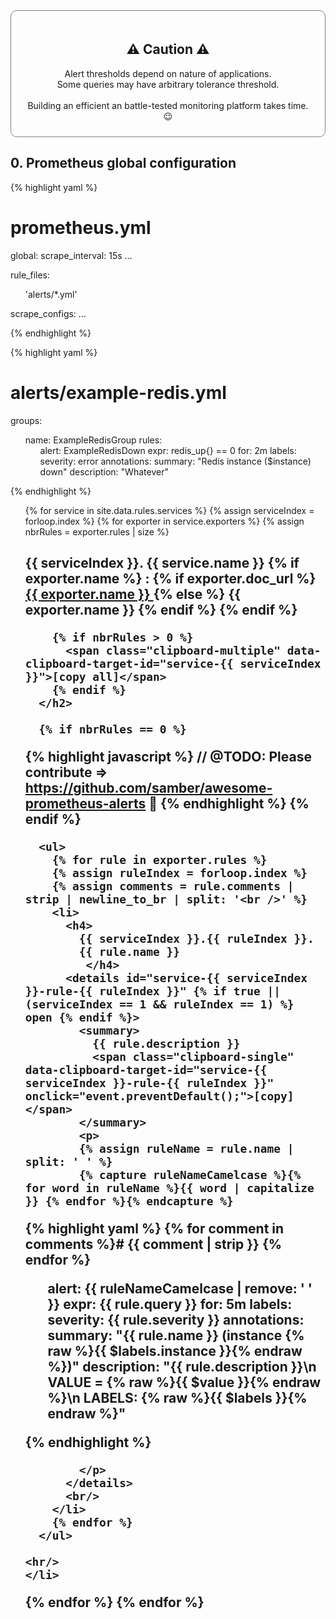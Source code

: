 <style>
  ul {
    list-style: none;
  }
</style>

<div style="padding: 20px 20px 10px 20px; border: solid grey 1px; border-radius: 10px;">
  <h2 style="text-align:center;">⚠️ Caution ⚠️</h2>

  <p style="text-align:center;">
    Alert thresholds depend on nature of applications.
    <br>
    Some queries may have arbitrary tolerance threshold.
    <br><br>
    Building an efficient an battle-tested monitoring platform takes time. 😉
  </p>
</div>

<h2>0. Prometheus global configuration</h2>

{% highlight yaml %}
# prometheus.yml

global:
  scrape_interval:     15s
  ...

rule_files:
  - 'alerts/*.yml'

scrape_configs:
  ...

{% endhighlight %}

{% highlight yaml %}
# alerts/example-redis.yml

groups:

- name: ExampleRedisGroup
  rules:
  - alert: ExampleRedisDown
    expr: redis_up{} == 0
    for: 2m
    labels:
      severity: error
    annotations:
      summary: "Redis instance ($instance) down"
      description: "Whatever"

{% endhighlight %}

<ul>
  {% for service in site.data.rules.services %}
  {% assign serviceIndex = forloop.index %}
    {% for exporter in service.exporters %}
    {% assign nbrRules = exporter.rules | size %}
    <li>
      <h2 id="{{ service.name | replace: " ", "-" | downcase }}">
        {{ serviceIndex }}.
        {{ service.name }}
        {% if exporter.name %}
        :
        {% if exporter.doc_url %}
        <a href="{{ exporter.doc_url }}">
          {{ exporter.name }}
        </a>
        {% else %}
        {{ exporter.name }}
        {% endif %}
        {% endif %}

        {% if nbrRules > 0 %}
          <span class="clipboard-multiple" data-clipboard-target-id="service-{{ serviceIndex }}">[copy all]</span>
        {% endif %}
      </h2>

      {% if nbrRules == 0 %}
{% highlight javascript %}
// @TODO: Please contribute => https://github.com/samber/awesome-prometheus-alerts 👋
{% endhighlight %}
      {% endif %}

      <ul>
        {% for rule in exporter.rules %}
        {% assign ruleIndex = forloop.index %}
        {% assign comments = rule.comments | strip | newline_to_br | split: '<br />' %}
        <li>
          <h4>
            {{ serviceIndex }}.{{ ruleIndex }}.
            {{ rule.name }}
             </h4>
          <details id="service-{{ serviceIndex }}-rule-{{ ruleIndex }}" {% if true || (serviceIndex == 1 && ruleIndex == 1) %} open {% endif %}>
            <summary>
              {{ rule.description }}
              <span class="clipboard-single" data-clipboard-target-id="service-{{ serviceIndex }}-rule-{{ ruleIndex }}" onclick="event.preventDefault();">[copy]</span>
            </summary>
            <p>
            {% assign ruleName = rule.name | split: ' ' %}
            {% capture ruleNameCamelcase %}{% for word in ruleName %}{{ word | capitalize }} {% endfor %}{% endcapture %}

{% highlight yaml %}
{% for comment in comments %}# {{ comment | strip }}
{% endfor %}
- alert: {{ ruleNameCamelcase | remove: ' ' }}
  expr: {{ rule.query }}
  for: 5m
  labels:
    severity: {{ rule.severity }}
  annotations:
    summary: "{{ rule.name }} (instance {% raw %}{{ $labels.instance }}{% endraw %})"
    description: "{{ rule.description }}\n  VALUE = {% raw %}{{ $value }}{% endraw %}\n  LABELS: {% raw %}{{ $labels }}{% endraw %}"

{% endhighlight %}

            </p>
          </details>
          <br/>
        </li>
        {% endfor %}
      </ul>

    <hr/>
    </li>
  {% endfor %}
  {% endfor %}
</ul>
